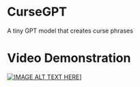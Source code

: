 # CurseGPT
A tiny GPT model that creates curse phrases

# Video Demonstration
[![IMAGE ALT TEXT HERE](https://img.youtube.com/vi/VlGoafoY19A/0.jpg)](https://youtu.be/VlGoafoY19A)]
